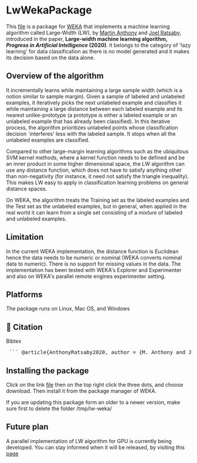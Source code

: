 # LwWekaPackage

This [file](https://github.com/ratsaby/LwWekaPackage/raw/main/LW-ver-1-0.zip) is a package for  [WEKA](https://ml.cms.waikato.ac.nz/weka) that implements a machine learning algorithm called
Large-Width (LW),  by [Martin Anthony](https://www.lse.ac.uk/Mathematics/people/Martin-Anthony) and [Joel Ratsaby](https://tinyurl.com/ratsaby), introduced in the paper,  **Large-width machine learning algorithm, *Progress in Artificial Intelligence* (2020)**.
It belongs to the category of 'lazy learning' for data classification as there is no model generated and it makes its decision based on the data alone.

## Overview of the algorithm
 
It incrementally learns while maintaining a large sample width (which is a notion similar to sample margin). Given a sample of labeled and unlabeled examples, it iteratively picks the next unlabeled example and classifies it while maintaining a large distance between each labeled example and its nearest unlike-prototype (a prototype is either a labeled example or an unlabeled example that has already been classified). In this iterative process, the algorithm prioritizes unlabeled points whose classification decision `interferes' less with the labeled sample. It stops when all the unlabeled examples are classified. 

Compared to other large-margin learning algorithms such as the ubiquitous SVM kernel methods, where a kernel function needs to be defined and be an inner product in some higher dimensional space, the LW algorithm can use any distance function, which does not have to satisfy anything other than non-negativity (for instance, it need not  satisfy the triangle inequality). This makes LW easy to apply in classification learning problems on general distance spaces.

On WEKA, the algorithm treats the Training set as the labeled examples and the Test set as the unlabeled examples, but in general, when applied in the real world it can learn from a single set consisting of a *mixture* of labeled and unlabeled examples.

## Limitation 
In the current WEKA implementation, the distance function is Euclidean hence the data needs to be numeric or nominal (WEKA converts nominal data to numeric). There is  no support for missing values in the data. 
The implementation has been tested with WEKA's Explorer and Experimenter and also on WEKA's parallel remote engines experimenter setting.

## Platforms
The package runs on Linux, Mac OS, and Windows

## 📖 Citation

Bibtex
<br>
<pre> ``` @article{AnthonyRatsaby2020, author = {M. Anthony and J. Ratsaby}, doi = {10.1007/s13748-020-00212-4}, journal = {Progress in Artificial Intelligence}, number = {3}, pages = {275--285}, title = {Large-width machine learning algorithm}, url = {https://doi.org/10.1007/s13748-020-00212-4}, volume = {9}, year = {2020} } ```</pre>

## Installing the package

Click on the link [file]([https://github.com/ratsaby/LwWekaPackage/blob/main/LW-ver-1-0.zip](https://github.com/ratsaby/LwWekaPackage/raw/main/LW-ver-1-0.zip)) then on the top right click the three dots, and choose download. Then  install it from the package manager of WEKA.

If you are updating this package form an older to a newer version, make sure first to delete the folder /tmp/lw-weka/

## Future plan

A parallel implementation of LW algorithm for GPU is currently being developed. You can stay informed when it will be released, by visiting this [page](https://storage.googleapis.com/ratsaby/weka-lw/LW.htm)
